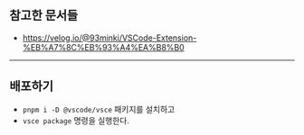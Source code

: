 #

## 참고한 문서들

- <https://velog.io/@93minki/VSCode-Extension-%EB%A7%8C%EB%93%A4%EA%B8%B0>

---

## 배포하기

- `pnpm i -D @vscode/vsce` 패키지를 설치하고
- `vsce package` 명령을 실행한다.
